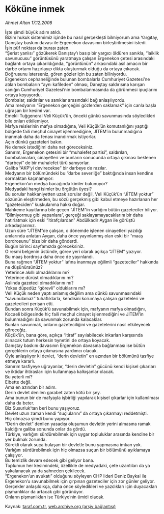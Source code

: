 # Köküne inmek

*Ahmet Altan 17.12.2008*

<div class="yazi">İşte şimdi büyük adım atıldı. <br/>Bizim hukuk sistemimiz içinde bu nasıl gerçekleşti bilmiyorum ama Yargıtay, Danıştay baskını davası ile Ergenekon davasının birleştirilmesini istedi. <br/>İşin püf noktası da burası zaten. <br/>“Şeriat yanlısı” gözükerek Danıştay’ı basıp bir yargıcı öldüren sanıkla, “laiklik savunucusu” görüntüsünü yaratmaya çalışan Ergenekon çetesi arasındaki bağlantı ortaya çıkarıldığında, “görüntünün” arkasındaki asıl amacın bir darbe ortamı hazırlayıp dikta oluşturmak olduğu da ortaya çıkacak. <br/>Doğrusunu isterseniz, gören gözler için bu zaten biliniyordu. <br/>Ergenekon cephaneliğinde bulunan bombalarla Cumhuriyet Gazetesi’ne atılan bombaların “aynı kafileden” olması, Danıştay saldırısına karışan sanığın Cumhuriyet Gazetesi’nin bombalanmasında da görünmesi ipuçlarını ortaya koyuyordu. <br/>Bombalar, saldırılar ve sanıklar arasındaki bağ anlaşılıyordu. <br/>Ama medyanın “Ergenekon gerçeğini gözlerden saklamak” için canla başla uğraşan bir kesimi var. <br/>Emekli Tuğgeneral Veli Küçük’ün, önceki günkü savunmasında söyledikleri bile onları etkilemiyor. <br/>Mafya reislerinin mafya olmadığına, Veli Küçük’ün komutanlığını yaptığı bölgede faili meçhul cinayet işlenmediğine, JİTEM’in bulunmadığına inanmak daha da fenası inandırmak istiyorlar. <br/>Açın dünkü gazeteleri bakın. <br/>Ne demek istediğimi daha net göreceksiniz. <br/>Sanırım, Ergenekon çetesini bir “muhalefet partisi”, saldırıları, bombalamaları, cinayetleri ve bunların sonucunda ortaya çıkması beklenen “darbeyi” de bir muhalefet türü sanıyorlar. <br/>Galiba “AKP’yi devirecekse” bir darbeye de razılar. <br/>Medyanın bir bölümündeki bu “darbe severliğe” baktığında insan kendine sormaktan kaçınamıyor: <br/>Ergenekon’un medya bacağında kimler bulunuyor? <br/>Medyadaki hangi isimler bu örgütün üyesi? <br/>Bu sorular hakkaniyetten uzak sorular değil, Veli Küçük’ün “JİTEM yoktur” sözünün eleştirmeden, bu sözü gerçekmiş gibi kabul etmeye hazırlanan her “gazeteciden” kuşkulanma hakkı doğar. <br/>Mahkeme kayıtlarına bile geçen “JİTEM”in varlığını bütün gazeteciler biliyor. <br/>“Bilmiyormuş gibi yapanlara”, gerçeği saklayamayacaklarını bir daha hatırlatmak için eski “itirafçılardan” Abdülkadir Aygan ile görüştü arkadaşlarımız. <br/>Uzun süre “JİTEM”de çalışan, o dönemde işlenen cinayetleri yazdığı anılarında anlatan Aygan, daha önce yayınlanmış olan eski bir “maaş bordrosunu” bize bir daha gönderdi. <br/>Bugün birinci sayfamızda göreceksiniz. <br/>O resmi belgenin üstünde, görev yeri olarak açıkça “JİTEM” yazıyor. <br/>Bu maaş bordrosu daha önce de yayınlandı. <br/>Buna rağmen “JİTEM yoktur” lafına inanmaya eğilimli “gazeteciler” hakkında ne düşünürsünüz? <br/>Yeterince akıllı olmadıklarını mı? <br/>Yeterince dürüst olmadıklarını mı? <br/>Aslında gazeteci olmadıklarını mı? <br/>Yoksa düpedüz “görevli” olduklarını mı? <br/>Veli Küçük neden yaptı anlamış değilim ama dünkü savunmasındaki “savunulamaz” tuhaflıklarla, kendisini korumaya çalışan gazeteleri ve gazetecileri perişan etti. <br/>Bundan sonra Küçük’ü savunabilmek için, mafyanın mafya olmadığını, Kocaeli bölgesinde hiç faili meçhul cinayet işlenmediğini ve JİTEM’in bulunmadığını da savunmak zorunda kalacaklar. <br/>Bunları savunmak, onların gazeteciliğini ve gazetelerini nasıl etkileyecek göreceğiz. <br/>Küçük’ün, bana göre, açıkça “itiraf” sayılabilecek inkarları karşısında alınacak tutum herkesin tıynetini de ortaya koyacak. <br/>Danıştay baskını davasının Ergenekon davasına bağlanması ise bütün gerçeklerin ortaya çıkmasına yardımcı olacak. <br/>Öyle anlaşılıyor ki devlet, “derin devletin” en azından bir bölümünü tasfiye etmeye kararlı. <br/>Sanırım tasfiyeye uğrayanlar, “derin devletin” gücünü kendi kişisel çıkarları ve iktidar ihtirasları için kullanmaya kalkışanlar olacak. <br/>Bu yeterli mi? <br/>Elbette değil. <br/>Ama en azından bir adım. <br/>Derin devlet denilen garabet zaten kötü bir şey. <br/>Ama bunun bir de mafyayla işbirliği yapılarak kişisel çıkarlar için kullanılması daha da beter. <br/>Biz Susurluk’tan beri bunu yaşıyoruz. <br/>Devlet uzun zaman kendi “suçlularını” da ortaya çıkarmayı reddetmişti. <br/>Hiç olmazsa şimdi bunu yapıyor. <br/>“Derin devlet” denilen yasadışı oluşumun devletin yerini almasına ramak kaldığını galiba sonunda onlar da gördü. <br/>Türkiye, varlığını sürdürebilmek için uygar topluluklar arasında kendine bir yer bulmak zorunda. <br/>Sürekli olarak suça bulaşan bir devletle bunu yapmasına imkan yok. <br/>Varlığını sürdürebilmek için hiç olmazsa suçun bir bölümünü ayıklamaya çalışıyor. <br/>Bu temizlik devam edecek gibi geliyor bana. <br/>Toplumun her kesimindeki, özellikle de medyadaki, çete uzantıları da ya yakalanacak ya da sahneden çekilecek. <br/>“Ergenekon’un avukatı” olduğunu söyleyen CHP lideri Deniz Baykal ile Ergenekon’u savunabilmek için çırpınan gazeteciler için zor günler geliyor. <br/>Gerçekler anlaşıldıkça, daha önce söyledikleri ve yazdıkları için duyacakları pişmanlıklar da artacak gibi görünüyor. <br/>Onların pişmanlıkları ise Türkiye’nin ümidi olacak. </div>

Kaynak: [taraf.com.tr](http://www.taraf.com.tr:80/makale/3146.htm), [web.archive.org (arşiv bağlantısı)](http://web.archive.org/web/20100428082141/http://www.taraf.com.tr:80/makale/3146.htm)
